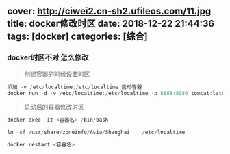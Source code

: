cover: http://ciwei2.cn-sh2.ufileos.com/11.jpg
title: docker修改时区
date: 2018-12-22 21:44:36
tags: [docker]
categories: [综合]
---
### docker时区不对 怎么修改

<!--more-->

> 创建容器的时候设置时区

```java
添加 -v /etc/localtime:/etc/localtime 启动容器
docker run -d -v /etc/localtime:/etc/localtime -p 8888:8080 tomcat:latest
```

> 启动后的容器修改时区

```java
docker exec -it <容器名> /bin/bash

ln -sf /usr/share/zoneinfo/Asia/Shanghai    /etc/localtime

docker restart <容器名>
```